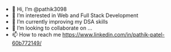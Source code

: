 - 👋 Hi, I’m @pathik3098
- 👀 I’m interested in Web and Full Stack Development
- 🌱 I’m currently improving my DSA skills
- 💞️ I’m looking to collaborate on ...
- 📫 How to reach me https://www.linkedin.com/in/pathik-patel-60b772149/

<!---
pathik3098/pathik3098 is a ✨ special ✨ repository because its `README.md` (this file) appears on your GitHub profile.
You can click the Preview link to take a look at your changes.
--->
